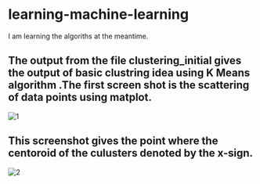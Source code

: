 # learning-machine-learning
I am learning the algoriths at the meantime.
## The output from the file clustering_initial gives the output of basic clustring idea using K Means algorithm .The first screen shot is the scattering of data points using matplot.
![1](https://user-images.githubusercontent.com/24986485/35212451-48377ad6-ff82-11e7-8bdd-67648514d747.JPG)

## This screenshot gives the point where the centoroid of the culusters denoted by the x-sign.

![2](https://user-images.githubusercontent.com/24986485/35212455-4c9edec0-ff82-11e7-9ca7-c18d2772fa0a.JPG)
